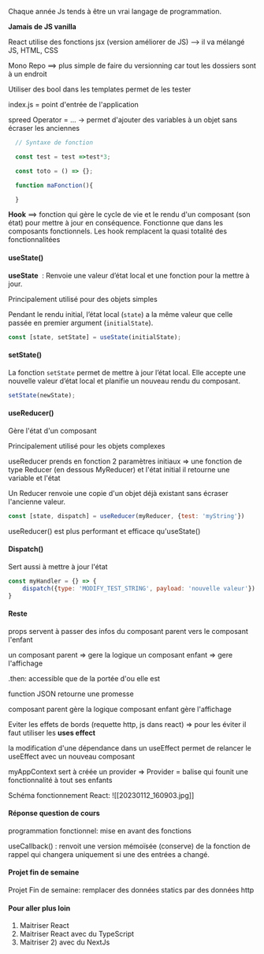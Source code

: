
Chaque année Js tends à être un vrai langage de programmation.

**Jamais de JS vanilla** 

React utilise des fonctions jsx (version améliorer de JS) --> il va mélangé JS, HTML, CSS

Mono Repo ==> plus simple de faire du versionning car tout les dossiers sont à un endroit

Utiliser des bool dans les templates permet de les tester

index.js = point d'entrée de l'application

spreed Operator = ... -> permet d'ajouter des variables à un objet sans écraser les anciennes

```js
  // Syntaxe de fonction

  const test = test =>test*3;

  const toto = () => {};

  function maFonction(){

  }
```


**Hook** ==> fonction qui gère le cycle de vie et le rendu d'un composant (son état) pour mettre à jour en conséquence. Fonctionne que dans les composants fonctionnels.
Les hook remplacent la quasi totalité des fonctionnalitées


#### useState()

**useState**  : Renvoie une valeur d’état local et une fonction pour la mettre à jour.

Principalement utilisé pour des objets simples

Pendant le rendu initial, l’état local (`state`) a la même valeur que celle passée en premier argument (`initialState`).

```javascript
const [state, setState] = useState(initialState);
```

#### setState()

La fonction `setState` permet de mettre à jour l’état local. Elle accepte une nouvelle valeur d’état local et planifie un nouveau rendu du composant.

```javascript
setState(newState);
```


#### useReducer()

Gère l'état d'un composant

Principalement utilisé pour les objets complexes

useReducer prends en fonction 2 paramètres initiaux => une fonction de type Reducer (en dessous MyReducer) et l'état initial il retourne une variable et l'état 

Un Reducer renvoie une copie d'un objet déjà existant sans écraser l'ancienne valeur.

```javascript
const [state, dispatch] = useReducer(myReducer, {test: 'myString'})
```

useReducer() est plus performant et efficace qu'useState()

#### Dispatch()

Sert aussi à mettre à jour l'état

```JavaScript
const myHandler = {} => {
	dispatch({type: 'MODIFY_TEST_STRING', payload: 'nouvelle valeur'})
}
```

#### Reste

props servent à passer des infos du composant parent vers le composant l'enfant

un composant parent => gere la logique
un composant enfant => gere l'affichage

.then: accessible que de la portée d'ou elle est

function JSON retourne une promesse

composant parent gère la logique 
composant enfant gère l'affichage

Eviter les effets de bords (requette http, js dans react) => pour les éviter il faut utiliser les **uses effect**

la modification d'une dépendance dans un useEffect permet de relancer le useEffect avec un nouveau composant


myAppContext sert à créée un provider => Provider = balise qui founit une fonctionnalité à tout ses enfants

Schéma fonctionnement React: 
![[20230112_160903.jpg]]

#### Réponse question de cours

programmation fonctionnel: mise en avant des fonctions 

useCallback() : renvoit une version mémoïsée (conserve) de la fonction de rappel qui changera uniquement si une des entrées a changé.


#### Projet fin de semaine

Projet Fin de semaine: remplacer des données statics par des données http

#### Pour aller plus loin

1) Maitriser React
2) Maitriser React avec du TypeScript
3) Maitriser 2) avec du NextJs
